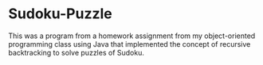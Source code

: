 # Sudoku-Puzzle
This was a program from a homework assignment from my object-oriented programming class using Java that implemented the concept of recursive backtracking to solve puzzles of Sudoku.

